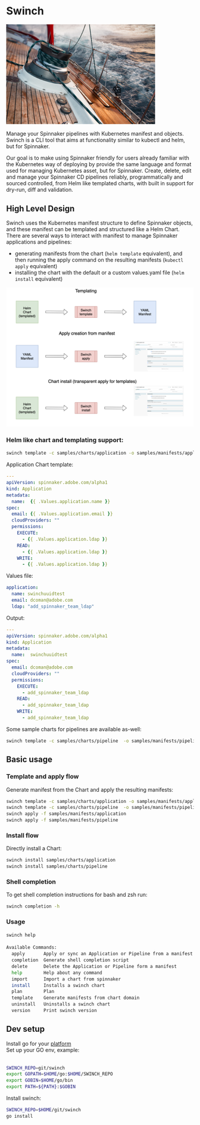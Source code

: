 # Swinch

<img src="./img/winch.jpeg" width="400"/>

Manage your Spinnaker pipelines with Kubernetes manifest and objects.    
Swinch is a CLI tool that aims at functionality similar to kubectl and helm, but for Spinnaker.  

Our goal is to make using Spinnaker friendly for users already familiar with the Kubernetes way of deploying by provide the same language and format used for managing Kubernetes asset, but for Spinnaker. Create, delete, edit and manage your Spinnaker CD pipelines reliably, programmatically and sourced controlled, from Helm like templated charts, with built in support for dry-run, diff and validation.

## High Level Design

Swinch uses the Kubernetes manifest structure to define Spinnaker objects, and these manifest can be templated and structured like a Helm Chart.  
There are several ways to interact with manifest to manage Spinnaker applications and pipelines:

- generating manifests from the chart (`helm template` equivalent), and then running the apply command on the resulting manifests (`kubectl apply` equivalent)
- installing the chart with the default or a custom values.yaml file (`helm install` equivalent)

<img src="./img/swinch_actions.png" width="800"/>

### Helm like chart and templating support:
```bash
swinch template -c samples/charts/application -o samples/manifests/application
```

Application Chart template:
  
```yaml
---
apiVersion: spinnaker.adobe.com/alpha1
kind: Application
metadata:
  name:  {{ .Values.application.name }}
spec:
  email: {{ .Values.application.email }}
  cloudProviders: ""
  permissions:
    EXECUTE:
      - {{ .Values.application.ldap }}
    READ:
      - {{ .Values.application.ldap }}
    WRITE:
      - {{ .Values.application.ldap }}
```

Values file:

```yaml
application:
  name: swinchuuidtest
  email: dcoman@adobe.com
  ldap: "add_spinnaker_team_ldap"
```

Output:

```yaml
---
apiVersion: spinnaker.adobe.com/alpha1
kind: Application
metadata:
  name:  swinchuuidtest
spec:
  email: dcoman@adobe.com
  cloudProviders: ""
  permissions:
    EXECUTE:
      - add_spinnaker_team_ldap
    READ:
      - add_spinnaker_team_ldap
    WRITE:
      - add_spinnaker_team_ldap
```

Some sample charts for pipelines are available as-well:

```bash
swinch template -c samples/charts/pipeline  -o samples/manifests/pipeline
```

## Basic usage

### Template and apply flow

Generate manifest from the Chart and apply the resulting manifests:

```bash
swinch template -c samples/charts/application -o samples/manifests/application 
swinch template -c samples/charts/pipeline  -o samples/manifests/pipeline
swinch apply -f samples/manifests/application
swinch apply -f samples/manifests/pipeline
```

### Install flow 

Directly install a Chart:

```bash
swinch install samples/charts/application 
swinch install samples/charts/pipeline 
```

### Shell completion
To get shell completion instructions for bash and zsh run:

```bash
swinch completion -h
```

### Usage

```bash
swinch help

Available Commands:
  apply       Apply or sync an Application or Pipeline from a manifest
  completion  Generate shell completion script
  delete      Delete the Application or Pipeline form a manifest
  help        Help about any command
  import      Import a chart from spinnaker
  install     Installs a swinch chart
  plan        Plan
  template    Generate manifests from chart domain
  uninstall   Uninstalls a swinch chart
  version     Print swinch version
```

## Dev setup

Install go for your [platform](https://golang.org/doc/install)  
Set up your GO env, example:  

```bash

SWINCH_REPO=git/swinch
export GOPATH=$HOME/go:$HOME/SWINCH_REPO
export GOBIN=$HOME/go/bin
export PATH=${PATH}:$GOBIN

```

Install swinch:

```bash
SWINCH_REPO=$HOME/git/swinch
go install
```

